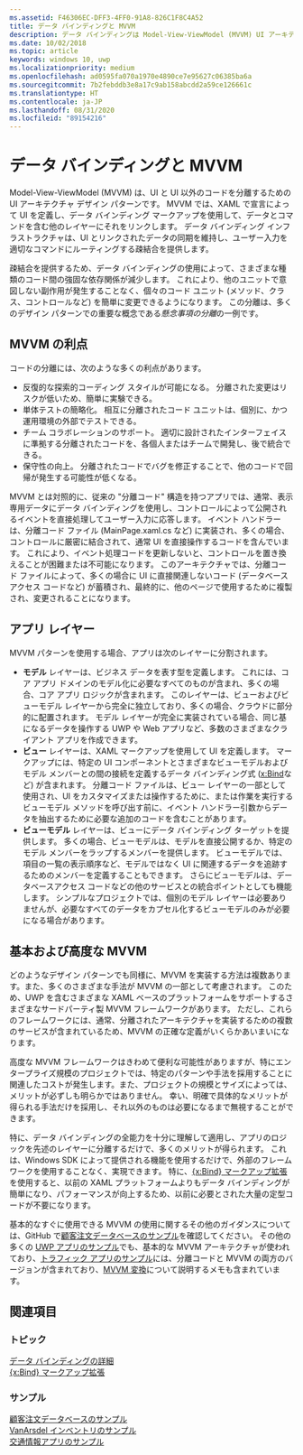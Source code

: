 ```yaml
---
ms.assetid: F46306EC-DFF3-4FF0-91A8-826C1F8C4A52
title: データ バインディングと MVVM
description: データ バインディングは Model-View-ViewModel (MVVM) UI アーキテクチャ デザイン パターンの中核に位置し、これにより UI コードと UI 以外のコードの間の疎結合が実現されます。
ms.date: 10/02/2018
ms.topic: article
keywords: windows 10, uwp
ms.localizationpriority: medium
ms.openlocfilehash: ad0595fa070a1970e4890ce7e95627c06385ba6a
ms.sourcegitcommit: 7b2febddb3e8a17c9ab158abcdd2a59ce126661c
ms.translationtype: HT
ms.contentlocale: ja-JP
ms.lasthandoff: 08/31/2020
ms.locfileid: "89154216"
---
```

# <a name="data-binding-and-mvvm"></a>データ バインディングと MVVM

Model-View-ViewModel (MVVM) は、UI と UI 以外のコードを分離するための UI アーキテクチャ デザイン パターンです。 MVVM では、XAML で宣言によって UI を定義し、データ バインディング マークアップを使用して、データとコマンドを含む他のレイヤーにそれをリンクします。 データ バインディング インフラストラクチャは、UI とリンクされたデータの同期を維持し、ユーザー入力を適切なコマンドにルーティングする疎結合を提供します。 

疎結合を提供するため、データ バインディングの使用によって、さまざまな種類のコード間の強固な依存関係が減少します。 これにより、他のユニットで意図しない副作用が発生することなく、個々のコード ユニット (メソッド、クラス、コントロールなど) を簡単に変更できるようになります。 この分離は、多くのデザイン パターンでの重要な概念である*懸念事項の分離*の一例です。 

## <a name="benefits-of-mvvm"></a>MVVM の利点

コードの分離には、次のような多くの利点があります。

* 反復的な探索的コーディング スタイルが可能になる。 分離された変更はリスクが低いため、簡単に実験できる。
* 単体テストの簡略化。 相互に分離されたコード ユニットは、個別に、かつ運用環境の外部でテストできる。
* チーム コラボレーションのサポート。 適切に設計されたインターフェイスに準拠する分離されたコードを、各個人またはチームで開発し、後で統合できる。
* 保守性の向上。 分離されたコードでバグを修正することで、他のコードで回帰が発生する可能性が低くなる。

MVVM とは対照的に、従来の "分離コード" 構造を持つアプリでは、通常、表示専用データにデータ バインディングを使用し、コントロールによって公開されるイベントを直接処理してユーザー入力に応答します。 イベント ハンドラーは、分離コード ファイル (MainPage.xaml.cs など) に実装され、多くの場合、コントロールに厳密に結合されて、通常 UI を直接操作するコードを含んでいます。 これにより、イベント処理コードを更新しないと、コントロールを置き換えることが困難または不可能になります。 このアーキテクチャでは、分離コード ファイルによって、多くの場合に UI に直接関連しないコード (データベースアクセス コードなど) が蓄積され、最終的に、他のページで使用するために複製され、変更されることになります。

## <a name="app-layers"></a>アプリ レイヤー

MVVM パターンを使用する場合、アプリは次のレイヤーに分割されます。

* **モデル** レイヤーは、ビジネス データを表す型を定義します。 これには、コア アプリ ドメインのモデル化に必要なすべてのものが含まれ、多くの場合、コア アプリ ロジックが含まれます。 このレイヤーは、ビューおよびビューモデル レイヤーから完全に独立しており、多くの場合、クラウドに部分的に配置されます。 モデル レイヤーが完全に実装されている場合、同じ基になるデータを操作する UWP や Web アプリなど、多数のさまざまなクライアント アプリを作成できます。
* **ビュー** レイヤーは、XAML マークアップを使用して UI を定義します。 マークアップには、特定の UI コンポーネントとさまざまなビューモデルおよびモデル メンバーとの間の接続を定義するデータ バインディング式 ([x:Bind](../xaml-platform/x-bind-markup-extension.md)など) が含まれます。 分離コード ファイルは、ビュー レイヤーの一部として使用され、UI をカスタマイズまたは操作するために、または作業を実行するビューモデル メソッドを呼び出す前に、イベント ハンドラー引数からデータを抽出するために必要な追加のコードを含むことがあります。 
* **ビューモデル** レイヤーは、ビューにデータ バインディング ターゲットを提供します。 多くの場合、ビューモデルは、モデルを直接公開するか、特定のモデル メンバーをラップするメンバーを提供します。 ビューモデルでは、項目の一覧の表示順序など、モデルではなく UI に関連するデータを追跡するためのメンバーを定義することもできます。 さらにビューモデルは、データベースアクセス コードなどの他のサービスとの統合ポイントとしても機能します。 シンプルなプロジェクトでは、個別のモデル レイヤーは必要ありませんが、必要なすべてのデータをカプセル化するビューモデルのみが必要になる場合があります。 

## <a name="basic-and-advanced-mvvm"></a>基本および高度な MVVM

どのようなデザイン パターンでも同様に、MVVM を実装する方法は複数あります。また、多くのさまざまな手法が MVVM の一部として考慮されます。 このため、UWP を含むさまざまな XAML ベースのプラットフォームをサポートするさまざまなサードパーティ製 MVVM フレームワークがあります。 ただし、これらのフレームワークには、通常、分離されたアーキテクチャを実装するための複数のサービスが含まれているため、MVVM の正確な定義がいくらかあいまいになります。 

高度な MVVM フレームワークはきわめて便利な可能性がありますが、特にエンタープライズ規模のプロジェクトでは、特定のパターンや手法を採用することに関連したコストが発生します。また、プロジェクトの規模とサイズによっては、メリットが必ずしも明らかではありません。 幸い、明確で具体的なメリットが得られる手法だけを採用し、それ以外のものは必要になるまで無視することができます。 

特に、データ バインディングの全能力を十分に理解して適用し、アプリのロジックを先述のレイヤーに分離するだけで、多くのメリットが得られます。 これは、Windows SDK によって提供される機能を使用するだけで、外部のフレームワークを使用することなく、実現できます。 特に、[{x:Bind} マークアップ拡張](../xaml-platform/x-bind-markup-extension.md)を使用すると、以前の XAML プラットフォームよりもデータ バインディングが簡単になり、パフォーマンスが向上するため、以前に必要とされた大量の定型コードが不要になります。

基本的なすぐに使用できる MVVM の使用に関するその他のガイダンスについては、GitHub で[顧客注文データベースのサンプル](https://github.com/Microsoft/Windows-appsample-customers-orders-database)を確認してください。 その他の多くの [UWP アプリのサンプル](https://github.com/Microsoft?q=windows-appsample
)でも、基本的な MVVM アーキテクチャが使われており、[トラフィック アプリのサンプル](https://github.com/Microsoft/Windows-appsample-trafficapp)には、分離コードと MVVM の両方のバージョンが含まれており、[MVVM 変換](https://github.com/Microsoft/Windows-appsample-trafficapp/blob/MVVM/MVVM.md)について説明するメモも含まれています。 

## <a name="see-also"></a>関連項目

### <a name="topics"></a>トピック

[データ バインディングの詳細](./data-binding-in-depth.md)  
[{x:Bind} マークアップ拡張](../xaml-platform/x-bind-markup-extension.md)  

### <a name="samples"></a>サンプル

[顧客注文データベースのサンプル](https://github.com/Microsoft/Windows-appsample-customers-orders-database)  
[VanArsdel インベントリのサンプル](https://github.com/Microsoft/InventorySample)  
[交通情報アプリのサンプル](https://github.com/Microsoft/Windows-appsample-trafficapp)